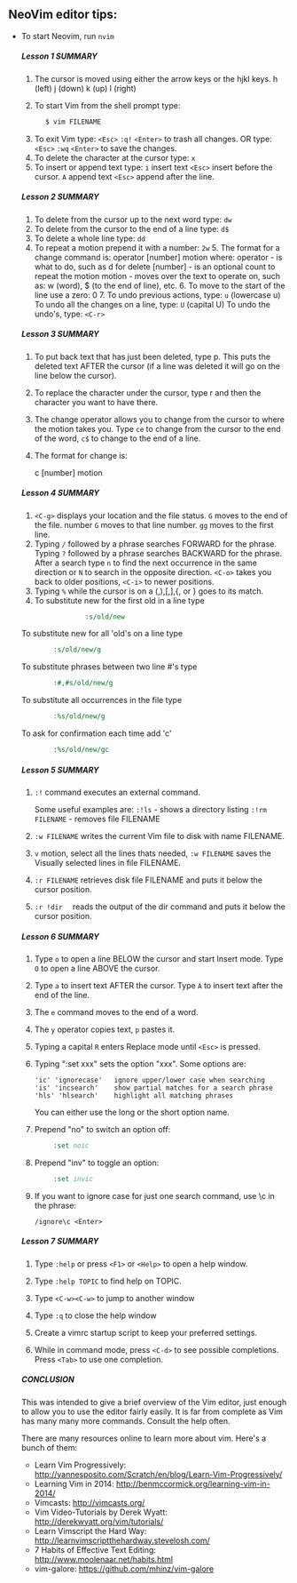 ## NeoVim editor tips:

* To start Neovim, run `nvim` 

  ##### Lesson 1 SUMMARY

     1. The cursor is moved using either the arrow keys or the hjkl keys.
         h (left)   j (down)       k (up)       l (right)

     2. To start Vim from the shell prompt type:

  ~~~ sh
        $ vim FILENAME
  ~~~

     3. To exit Vim type: `<Esc>` `:q!` `<Enter>` to trash
        all changes.
                  OR type: `<Esc>` `:wq` `<Enter>` to save
        the changes.
     4. To delete the character at the cursor type: `x`
     5. To insert or append text type:
        `i` insert text `<Esc>`     insert before the cursor.
        `A` append text `<Esc>`     append after the line.

  #####  Lesson 2 SUMMARY

     1. To delete from the cursor up to the next word type:    `dw`
     2. To delete from the cursor to the end of a line type:   `d$`
     3. To delete a whole line type:                           `dd`
     4. To repeat a motion prepend it with a number:    `2w`
        5. The format for a change command is:
          operator   [number]   motion
        where:
           operator -   is what to do, such as d for delete
           [number] -   is an optional count to repeat the motion
           motion   -   moves over the text to operate on, such as:
                            w (word),
                            $ (to the end of line), etc.
        6. To move to the start of the line use a zero: 0
        7. To undo previous actions, type:            `u`  (lowercase u)
        To undo all the changes on a line, type:   `U`  (capital U)
        To undo the undo's, type:                  `<C-r>`

  #####   Lesson 3 SUMMARY

     1. To put back text that has just been deleted, type p. This puts the
        deleted text AFTER the cursor (if a line was deleted it will go on the
        line below the cursor).

     2. To replace the character under the cursor, type r and then the
        character you want to have there.

     3. The change operator allows you to change from the cursor to where
        the motion takes you. Type `ce` to change from the cursor to the
        end of the word, `c$` to change to the end of a line.

     4. The format for change is:

         c   [number]   motion

  #####   Lesson 4 SUMMARY

     1. `<C-g>`     displays your location and the file status.
        `G`         moves to the end of the file.
         number `G` moves to that line number.
        `gg`        moves to the first line.
     2. Typing `/` followed by a phrase searches FORWARD for the phrase.
        Typing `?` followed by a phrase searches BACKWARD for the phrase.
        After a search type `n` to find the next occurrence in the same
        direction or `N` to search in the opposite direction.
        `<C-o>` takes you back to older positions, `<C-i>` to
        newer positions.
     3. Typing `%` while the cursor is on a (,),[,],{, or } goes to its
        match.
     4. To substitute new for the first old in a line type
    ~~~ cmd
  					:s/old/new
    ~~~
   To substitute new for all 'old's on a line type

    ~~~ cmd
            :s/old/new/g
    ~~~
   To substitute phrases between two line #'s type

    ~~~ cmd
            :#,#s/old/new/g
    ~~~
  To substitute all occurrences in the file type

    ~~~ cmd
            :%s/old/new/g
    ~~~
  To ask for confirmation each time add 'c'

    ~~~ cmd
            :%s/old/new/gc
    ~~~

  

  ##### Lesson 5 SUMMARY

  1. `:!` command executes an external command.

     Some useful examples are:
     `:!ls`              -  shows a directory listing
     `:!rm FILENAME`     -  removes file FILENAME

  2. `:w FILENAME`   writes the current Vim file to disk with
       name FILENAME.

  3. `v`  motion, select all the lines thats needed,  `:w FILENAME`   saves the Visually selected lines in file
       FILENAME.

  4. `:r FILENAME`  retrieves disk file FILENAME and puts it
       below the cursor position.

  5. `:r !dir  `     reads the output of the dir command and
       puts it below the cursor position.

  #####  Lesson 6 SUMMARY

     1. Type `o` to open a line BELOW the cursor and start Insert mode.
        Type `O` to open a line ABOVE the cursor.

     2. Type `a` to insert text AFTER the cursor.
        Type `A` to insert text after the end of the line.

     3. The `e` command moves to the end of a word.

     4. The `y` operator copies text, `p` pastes it.

     5. Typing a capital `R` enters Replace mode until `<Esc>` is
         pressed.

     6. Typing ":set xxx" sets the option "xxx". Some options are:

            'ic' 'ignorecase'   ignore upper/lower case when searching
            'is' 'incsearch'    show partial matches for a search phrase
            'hls' 'hlsearch'    highlight all matching phrases

         You can either use the long or the short option name.

     7. Prepend "no" to switch an option off:
    ~~~ cmd
            :set noic
    ~~~
     8. Prepend "inv" to toggle an option:
    ~~~ cmd
            :set invic
    ~~~

  9. If you want to ignore case for just one search command, use \c
             in the phrase:

      ```/ignore\c <Enter>```

  #####  Lesson 7 SUMMARY

     1. Type `:help`
        or press `<F1>` or `<Help>` to open a help window.

     2. Type `:help TOPIC` to find help on TOPIC.

     3. Type `<C-w><C-w>` to jump to another window

     4. Type `:q` to close the help window

     5. Create a vimrc startup script to keep your preferred settings.

     6. While in command mode, press `<C-d>` to see possible completions.
         Press `<Tab>` to use one completion.
         
         

  ##### CONCLUSION

    This was intended to give a brief overview of the Vim editor, just enough to
    allow you to use the editor fairly easily. It is far from complete as Vim has
    many many more commands. Consult the help often.

    There are many resources online to learn more about vim. Here's a bunch of
    them:

    - Learn Vim Progressively: http://yannesposito.com/Scratch/en/blog/Learn-Vim-Progressively/
    - Learning Vim in 2014: http://benmccormick.org/learning-vim-in-2014/
    - Vimcasts: http://vimcasts.org/
    - Vim Video-Tutorials by Derek Wyatt: http://derekwyatt.org/vim/tutorials/
    - Learn Vimscript the Hard Way: http://learnvimscriptthehardway.stevelosh.com/
    - 7 Habits of Effective Text Editing: http://www.moolenaar.net/habits.html
    - vim-galore: https://github.com/mhinz/vim-galore
